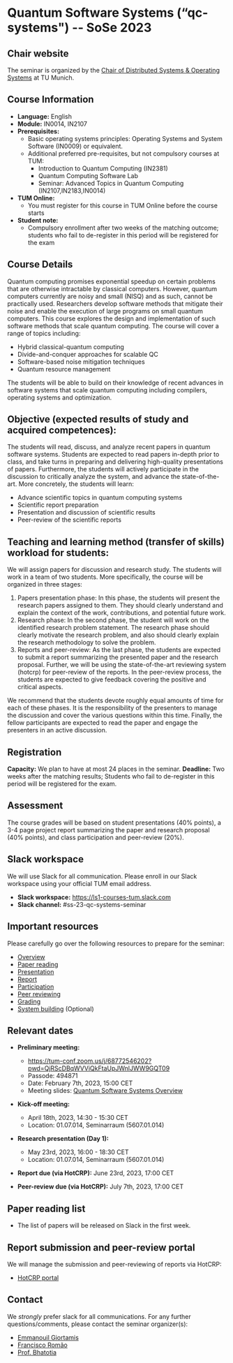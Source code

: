 # Quantum Software Systems (“qc-systems") -- SoSe 2023

## Chair website

The seminar is organized by the [Chair of Distributed Systems & Operating Systems](https://dse.in.tum.de/) at TU Munich.

## Course Information

- **Language:** English
- **Module:** IN0014, IN2107 
- **Prerequisites:** 
  - Basic operating systems principles: Operating Systems and System Software (IN0009) or equivalent.
  - Additional preferred pre-requisites, but not compulsory courses at TUM:
	- Introduction to Quantum Computing (IN2381)
	- Quantum Computing Software Lab
	- Seminar: Advanced Topics in Quantum Computing (IN2107,IN2183,IN0014) 
- **TUM Online:** 
  - You must register for this course in TUM Online before the course starts
- **Student note:**
  - Compulsory enrollment after two weeks of the matching outcome; students who fail to de-register in this period will be registered for the exam

## Course Details

Quantum computing promises exponential speedup on certain problems that are otherwise intractable by classical computers. However, quantum computers currently are noisy and small (NISQ) and as such, cannot be practically used. Researchers develop software methods that mitigate their noise and enable the execution of large programs on small quantum computers. This course explores the design and implementation of such software methods that scale quantum computing. The course will cover a range of topics including:
- Hybrid classical-quantum computing
- Divide-and-conquer approaches for scalable QC
- Software-based noise mitigation techniques
- Quantum resource management

The students will be able to build on their knowledge of recent advances in software systems that scale quantum computing including compilers, operating systems and optimization.


## Objective (expected results of study and acquired competences):

The students will read, discuss, and analyze recent papers in quantum software systems. Students are expected to read papers in-depth prior to class, and take turns in preparing and delivering high-quality presentations of papers. Furthermore, the students will actively participate in the discussion to critically analyze the system, and advance the state-of-the-art. More concretely, the students will learn:
- Advance scientific topics in quantum computing systems
- Scientific report preparation 
- Presentation and discussion of scientific results
- Peer-review of the scientific reports 


## Teaching and learning method (transfer of skills) workload for students:

We will assign papers for discussion and research study. The students will work in a team of two students. More specifically, the course will be organized in three stages:
1. Papers presentation phase: In this phase, the students will present the research papers assigned to them. They should clearly understand and explain the context of the work, contributions, and potential future work.
2. Research phase: In the second phase, the student will work on the identified research problem statement. The research phase should clearly motivate the research problem, and also should clearly explain the research methodology to solve the problem.
3. Reports and peer-review:  As the last phase, the students are expected to submit a report summarizing the presented paper and the research proposal. Further, we will be using the state-of-the-art reviewing system (hotcrp) for peer-review of the reports. In the peer-review process, the students are expected to give feedback covering the positive and critical aspects.
	
We recommend that the students devote roughly equal amounts of time for each of these phases. It is the responsibility of the presenters to manage the discussion and cover the various questions within this time.
Finally, the fellow participants are expected to read the paper and engage the presenters in an active discussion.


## Registration

**Capacity:** We plan to have at most 24 places in the seminar.
**Deadline:** Two weeks after the matching results; Students who fail to de-register in this period will be registered for the exam.


## Assessment

The course grades will be based on student presentations (40% points), a 3-4 page project report summarizing the paper and research proposal (40% points), and class participation and peer-review (20%).


## Slack workspace

We will use Slack for all communication. Please enroll in our Slack workspace using your official TUM email address.

- **Slack workspace:** https://ls1-courses-tum.slack.com
- **Slack channel:** #ss-23-qc-systems-seminar

## Important resources

Please carefully go over the following resources to prepare for the seminar:

- [Overview](docs/qc-systems-overview.pdf)
- [Paper reading](docs/paper-reading.pdf)
- [Presentation](docs/presentation.pdf)
- [Report](docs/report.pdf)
- [Participation](docs/participation.pdf)
- [Peer reviewing](docs/peer-review.pdf)
- [Grading](docs/grading.pdf)
- [System building](docs/system-building.pdf) (Optional)


## Relevant dates

- **Preliminary meeting:**
	- https://tum-conf.zoom.us/j/68772546202?pwd=QjRScDBqWVViQkFtaUpJWnlJWW9GQT09
	- Passode: 494871
	- Date: February 7th, 2023, 15:00 CET
	- Meeting slides: [Quantum Software Systems Overview](https://github.com/TUM-DSE/seminars/blob/master/docs/qc-systems-overview.pdf)

- **Kick-off meeting:** 
	- April 18th, 2023, 14:30 - 15:30 CET
	- Location: 01.07.014, Seminarraum (5607.01.014)

- **Research presentation (Day 1):**
	- May 23rd, 2023, 16:00 - 18:30 CET
	- Location: 01.07.014, Seminarraum (5607.01.014)

- **Report due (via HotCRP):** June 23rd, 2023, 17:00 CET

- **Peer-review due (via HotCRP):** July 7th, 2023, 17:00 CET


## Paper reading list

- The list of papers will be released on Slack in the first week.  


## Report submission and peer-review portal

We will manage the submission and peer-reviewing of reports via HotCRP:

- [HotCRP portal](https://tum-ss2021.hotcrp.com/)


## Contact

We *strongly* prefer slack for all communications. For any further questions/comments, please contact the seminar organizer(s):

- [Emmanouil Giortamis](https://dse.in.tum.de/manos-giortamis/)
- [Francisco Romão](@Francisco)
- [Prof. Bhatotia](https://dse.in.tum.de/bhatotia/)
